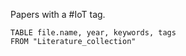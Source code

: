 Papers with a #IoT  tag.

```dataview
TABLE file.name, year, keywords, tags
FROM "Literature_collection"

```
